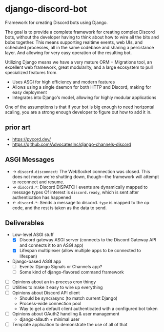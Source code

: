 # django-discord-bot
Framework for creating Discord bots using Django.

The goal is to provide a complete framework for creating complex Discord bots,
without the developer having to think about how to wire all the bits and bobs
together. This means supporting realtime events, web UIs, and scheduled
processes, all in the same codebase and sharing a persistance layer. And
allowing for very easy operation of the resulting bot.

Utilizing Django means we have a very mature ORM + Migrations tool, an excellent
web framework, great modularity, and a large ecosystem to pull specialized
features from.

* Uses ASGI for high efficiency and modern features
* Allows using a single daemon for both HTTP and Discord, making for easy deployment
* Integrates into Django's model, allowing for highly modular applications

One of the assumptions is that if your bot is big enough to need horizontal 
scaling, you are a strong enough developer to figure out how to add it in.

## prior art

* https://pycord.dev/
* https://github.com/AdvocatesInc/django-channels-discord


## ASGI Messages


* -> `discord.disconnect`: The WebSocket connection was closed. This does not
  mean we're shutting down, though--the framework will attempt to reconnect and
  resume.
* -> `discord.*`: Discord DISPATCH events are dynamically mapped to message types
  Of interest is `discord.ready`, which is sent after authentication has happened
* <- `discord.*`: Sends a message to discord. `type` is mapped to the op code,
  and the rest is taken as the data to send.

## Deliverables

* Low-level ASGI stuff
  * [x] Discord gateway ASGI server (connects to the Discord Gateway API and connects it to an ASGI app)
  * [x] Lifespan multiplexer (allow multiple apps to be connected to lifespan)
* Django-based ASGI app
  * [ ] Events: Django Signals or Channels app?
  * [ ] Some kind of django-flavored command framework
* [ ] Opinions about an in-process cron thingy
* [ ] Utilities to make it easy to wire up everything
* [ ] Opinions about Discord API client
  * Should be sync/async (to match current Django)
  * Process-wide connection pool
  * Way to get a default client authenticated with a configured bot token
* [ ] Opinions about OAuth2 handling & user management
  * django-allauth + minimal user
* [ ] Template application to demonstrate the use of all of that
